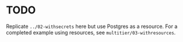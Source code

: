 # TODO

Replicate `../02-withsecrets` here but use Postgres as a resource.
For a completed example using resources, see `multitier/03-withresources`.
